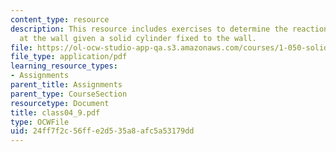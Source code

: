 ```yaml
---
content_type: resource
description: This resource includes exercises to determine the reactions at the root,
  at the wall given a solid cylinder fixed to the wall.
file: https://ol-ocw-studio-app-qa.s3.amazonaws.com/courses/1-050-solid-mechanics-fall-2004/24ff7f2c56ffe2d535a8afc5a53179dd_class04_9.pdf
file_type: application/pdf
learning_resource_types:
- Assignments
parent_title: Assignments
parent_type: CourseSection
resourcetype: Document
title: class04_9.pdf
type: OCWFile
uid: 24ff7f2c-56ff-e2d5-35a8-afc5a53179dd
---
```

